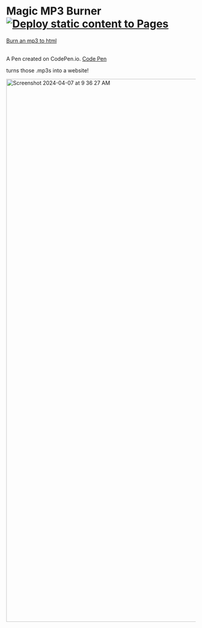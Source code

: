 # Magic MP3 Burner&nbsp;&nbsp;[![Deploy static content to Pages](https://github.com/sudo-self/A-magic-mp3-burner/actions/workflows/static.yml/badge.svg)](https://github.com/sudo-self/A-magic-mp3-burner/actions/workflows/static.yml)
[Burn an mp3 to html](https://sudo-self.github.io/A-magic-mp3-burner/)<br><br>

A Pen created on CodePen.io. <a href="https://codepen.io/sudo-self/pen/zYXWNgj">Code Pen</a><br>

turns those .mp3s into a website!

<img width="1440" alt="Screenshot 2024-04-07 at 9 36 27 AM" src="https://github.com/sudo-self/A-magic-mp3-burner/assets/119916323/9770fd6a-19a7-486d-9fb1-7af0aaab2886">
